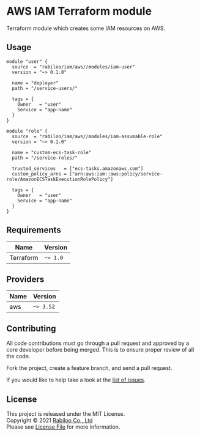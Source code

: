# AWS IAM Terraform module

Terraform module which creates some IAM resources on AWS.

## Usage

```hcl
module "user" {
  source  = "rabiloo/iam/aws//modules/iam-user"
  version = "~> 0.1.0"

  name = "deployer"
  path = "/service-users/"

  tags = {
    Owner   = "user"
    Service = "app-name"
  }
}

module "role" {
  source  = "rabiloo/iam/aws//modules/iam-assumable-role"
  version = "~> 0.1.0"

  name = "custom-ecs-task-role"
  path = "/service-roles/"

  trusted_services   = ["ecs-tasks.amazonaws.com"]
  custom_policy_arns = ["arn:aws:iam::aws:policy/service-role/AmazonECSTaskExecutionRolePolicy"]

  tags = {
    Owner   = "user"
    Service = "app-name"
  }
}
```

## Requirements

| Name | Version |
|------|---------|
| Terraform | `~> 1.0` |

## Providers

| Name | Version |
|------|---------|
| aws  | `~> 3.52` |

## Contributing

All code contributions must go through a pull request and approved by a core developer before being merged. 
This is to ensure proper review of all the code.

Fork the project, create a feature branch, and send a pull request.

If you would like to help take a look at the [list of issues](https://github.com/rabiloo/terraform-aws-ecr/issues).

## License

This project is released under the MIT License.   
Copyright © 2021 [Rabiloo Co., Ltd](https://rabiloo.com)   
Please see [License File](LICENSE) for more information.
